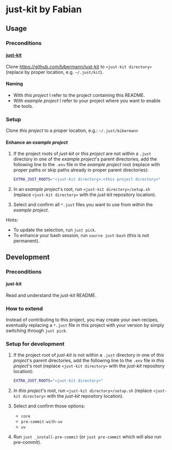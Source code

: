 # just-kit by Fabian

## Usage

### Preconditions

#### [just-kit](https://github.com/bibermann/just-kit)

Clone <https://github.com/bibermann/just-kit> to `<just-kit directory>`
(replace by proper location, e.g. `~/.just/kit`).

#### Naming

- With _this project_ I refer to the project containing this README.
- With _example project_ I refer to your project where you want to enable the tools.

### Setup

Clone _this project_ to a proper location, e.g.: `~/.just/bibermann`

#### Enhance an _example project_

1. If the project roots of _just-kit_ or _this project_ are not within a `.just` directory
   in one of the _example project_'s parent directories, add the following line
   to the `.env` file in the _example project_ root
   (replace with proper paths or skip paths already in proper parent directories):

   ```bash
   EXTRA_JUST_ROOTS="<just-kit directory>:<this project directory>"
   ```

2. In an _example project_'s root, run `<just-kit directory>/setup.sh`
   (replace `<just-kit directory>` with the _just-kit_ repository location).
3. Select and confirm all `*.just` files you want to use from within the _example project_.

Hints:

- To update the selection, run `just pick`.
- To enhance your bash session, run `source just-bash` (this is not permanent).

## Development

### Preconditions

#### just-kit

Read and understand the _just-kit_ README.

### How to extend

Instead of contributing to this project, you may create your own recipes,
eventually replacing a `*.just` file in this project with your version
by simply switching through `just pick`.

### Setup for development

1. If the project root of _just-kit_ is not within a `.just` directory
   in one of _this project_'s parent directories, add the following line
   to the `.env` file in _this project_'s root
   (replace `<just-kit directory>` with the _just-kit_ repository location):

   ```bash
   EXTRA_JUST_ROOTS="<just-kit directory>"
   ```

2. In _this project_'s root, run `<just-kit directory>/setup.sh`
   (replace `<just-kit directory>` with the _just-kit_ repository location).
3. Select and confirm those options:
   - `core`
   - `pre-commit-with-uv`
   - `uv`
4. Run `just _install-pre-commit` (or `just pre-commit` which will also run pre-commit).
